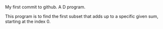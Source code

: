 My first commit to github. 
A D program.

This program is to find the first subset that adds up to a specific given sum, starting at the index 0.
